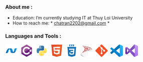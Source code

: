 ### About me :

- Education: I’m currently studying IT at Thuy Loi University
- How to reach me: * chatran2202@gmail.com *

### Languages and Tools :

<p>
<img src="https://github.com/devicons/devicon/blob/master/icons/dot-net/dot-net-original.svg" title=".NET" alt=".NET" width="40" height="40"/>&nbsp;
<img src="https://github.com/devicons/devicon/blob/master/icons/csharp/csharp-original.svg" title="C#" alt="C#" width="40" height="40"/>&nbsp;
<img src="https://github.com/devicons/devicon/blob/master/icons/python/python-original.svg" title="Python" alt="Python" width="40" height="40"/>&nbsp;
<img src="https://github.com/devicons/devicon/blob/master/icons/html5/html5-original.svg" title="HTML5" alt="HTML" width="40" height="40"/>&nbsp;
<img src="https://github.com/devicons/devicon/blob/master/icons/css3/css3-plain-wordmark.svg"  title="CSS3" alt="CSS" width="40" height="40"/>&nbsp;
<img src="https://github.com/devicons/devicon/blob/master/icons/microsoftsqlserver/microsoftsqlserver-original.svg" title="SQLServer"  alt="SQLServer" width="40" height="40"/>&nbsp;
<img src="https://github.com/devicons/devicon/blob/master/icons/git/git-original.svg" title="Git" alt="Git" width="40" height="40"/>&nbsp;
<img src="https://github.com/devicons/devicon/blob/master/icons/vscode/vscode-original.svg" title="VSCode" alt="VSCode" width="40" height="40"/>&nbsp;
<img src="https://github.com/devicons/devicon/blob/master/icons/visualstudio/visualstudio-original.svg" title="VisualStudio" alt="VisualStudio" width="40" height="40"/>&nbsp;
</p>

